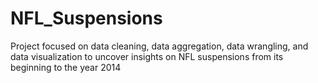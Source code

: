 # NFL_Suspensions
Project focused on data cleaning, data aggregation, data wrangling, and data visualization to uncover insights on NFL suspensions from its beginning to the year 2014
